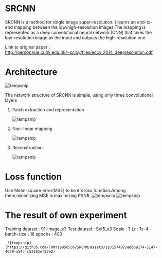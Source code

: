 # SRCNN

SRCNN is a method for single image super-resolution.It learns an end-to-end mapping between the low/high-resolution images.The mapping is represented as a deep convolutional neural network (CNN) that takes the low-resolution image as the input and outputs the high-resolution one.

Link to original paper : http://personal.ie.cuhk.edu.hk/~ccloy/files/eccv_2014_deepresolution.pdf
# Architecture
![tempsnip](https://github.com/TONY19950506/SRCNN/assets/110157487/ea51051e-3819-455f-b9b6-929fcf43db07)

The network structure of SRCNN is simple, using only three convolutional layers
1. Patch extraction and representation

     ![tempsnip](https://github.com/TONY19950506/SRCNN/assets/110157487/ee7489a8-2278-42c9-8dc7-6dedf70b0777)

3. Non-linear mapping

     ![tempsnip](https://github.com/TONY19950506/SRCNN/assets/110157487/e78c4475-8534-4828-8968-43783d9a71d5)

3. Reconstruction

     ![tempsnip](https://github.com/TONY19950506/SRCNN/assets/110157487/90b2790e-55f7-4f26-806b-c4da9c00aa27)

# Loss function 
Use Mean-square error(MSE) to be it's loss function.Among them,minimizing MSE is maximizing PSNR.
       ![tempsnip](https://github.com/TONY19950506/SRCNN/assets/110157487/9608040a-2163-4bf9-beac-ca17bbeb8915)
       ![tempsnip](https://github.com/TONY19950506/SRCNN/assets/110157487/20fda5ba-331c-458c-9ece-cbba9335c7c0)

# The result of own experiment
Training dataset : 91-image_x3
Test dataset : Set5_x3
Scale : 3
Lr : 1e-4
batch-size : 16
epochs : 400

     ![tempsnip](https://github.com/TONY19950506/SRCNN/assets/110157487/e8b69174-5147-4639-a54c-c52185ef27e2)


